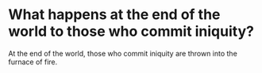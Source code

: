# What happens at the end of the world to those who commit iniquity?

At the end of the world, those who commit iniquity are thrown into the furnace of fire.
